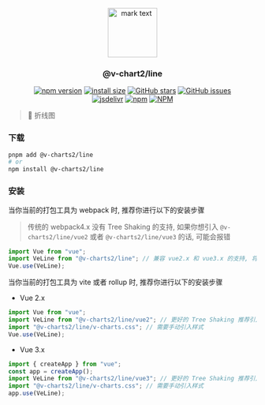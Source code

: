 <p align="center">
<img src="https://raw.githubusercontent.com/denaro-org/v-charts2/main/docs/.vuepress/public/favicon.ico" alt="mark text" width="100" height="100">
</p>

<h3 align="center">@v-chart2/line</h3>

<p align="center">
  <a href="https://www.npmjs.com/package/@v-charts2/line" target="_blank"><img alt="npm version" src="https://img.shields.io/npm/v/@v-charts2/line"></a>
  <a href="https://packagephobia.com/result?p=@v-charts2/line" target="_blank"><img alt="install size" src="https://packagephobia.now.sh/badge?p=@v-charts2/line"></a>
  <a href="https://github.com/denaro-org/v-charts2/stargazers" target="_blank"><img alt="GitHub stars" src="https://img.shields.io/github/stars/denaro-org/v-charts2"></a>
  <a href="https://github.com/denaro-org/v-charts2/issues" target="_blank"><img alt="GitHub issues" src="https://img.shields.io/github/issues/denaro-org/v-charts2"></a>
  <br />
  <a href="https://www.jsdelivr.com/package/npm/@v-charts2/line" target="_blank"><img alt="jsdelivr" src="https://data.jsdelivr.com/v1/package/npm/@v-charts2/line/badge"></a>
  <a href="https://www.npmjs.com/package/@v-charts2/line" target="_blank"><img alt="npm" src="https://img.shields.io/node/v/@v-charts2/line"></a>
  <a href="https://github.com/denaro-org/v-charts2/blob/main/LICENSE" target="_blank"><img alt="NPM" src="https://img.shields.io/npm/l/@v-charts2/line"></a>
</p>

> :tada: 折线图

### 下载

```bash
pnpm add @v-charts2/line
# or
npm install @v-charts2/line
```

### 安装

当你当前的打包工具为 webpack 时, 推荐你进行以下的安装步骤

> 传统的 webpack4.x 没有 Tree Shaking 的支持, 如果你想引入 `@v-charts2/line/vue2` 或者 `@v-charts2/line/vue3` 的话, 可能会报错

```javascript
import Vue from "vue";
import VeLine from "@v-charts2/line"; // 兼容 vue2.x 和 vue3.x 的支持, 将会自动加载支持 vue2.x 的支持包或者支持 vue3.x 的支持包
Vue.use(VeLine);
```

当你当前的打包工具为 vite 或者 rollup 时, 推荐你进行以下的安装步骤

- Vue 2.x

```javascript
import Vue from "vue";
import VeLine from "@v-charts2/line/vue2"; // 更好的 Tree Shaking 推荐引入 vue2.x 的专属支持包
import "@v-charts2/line/v-charts.css"; // 需要手动引入样式
Vue.use(VeLine);
```

- Vue 3.x

```javascript
import { createApp } from "vue";
const app = createApp();
import VeLine from "@v-charts2/line/vue3"; // 更好的 Tree Shaking 推荐引入 vue3.x 的专属支持包
import "@v-charts2/line/v-charts.css"; // 需要手动引入样式
app.use(VeLine);
```
